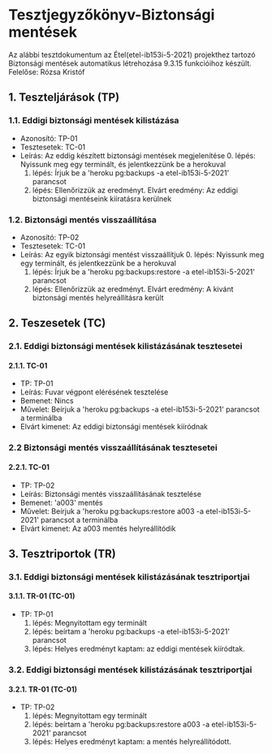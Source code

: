 # Tesztjegyzőkönyv-Biztonsági mentések

Az alábbi tesztdokumentum az Étel(etel-ib153i-5-2021) projekthez tartozó Biztonsági mentések automatikus létrehozása 9.3.15 funkcióihoz készült. Felelőse: Rózsa Kristóf 

## 1. Teszteljárások (TP)

### 1.1. Eddigi biztonsági mentések kilistázása
- Azonosító: TP-01
- Tesztesetek: TC-01
- Leírás: Az eddig készített biztonsági mentések megjelenítése
    0. lépés: Nyissunk meg egy terminált, és jelentkezzünk be a herokuval
    1. lépés: Írjuk be a 'heroku pg:backups -a etel-ib153i-5-2021' parancsot
    2. lépés: Ellenőrizzük az eredményt.
    Elvárt eredmény: Az eddigi biztonsági mentéseink kiíratásra kerülnek

### 1.2. Biztonsági mentés visszaállítása
- Azonosító: TP-02
- Tesztesetek: TC-01
- Leírás: Az egyik biztonsági mentést visszaállítjuk
    0. lépés: Nyissunk meg egy terminált, és jelentkezzünk be a herokuval
    1. lépés: Írjuk be a 'heroku pg:backups:restore <BACKUP> -a etel-ib153i-5-2021' parancsot
    2. lépés: Ellenőrizzük az eredményt.
    Elvárt eredmény: A kivánt biztonsági mentés helyreállításra került

## 2. Teszesetek (TC)

### 2.1. Eddigi biztonsági mentések kilistázásának tesztesetei

#### 2.1.1. TC-01
- TP: TP-01
- Leírás: Fuvar végpont elérésének tesztelése 
- Bemenet: Nincs
- Művelet: Beírjuk a 'heroku pg:backups -a etel-ib153i-5-2021' parancsot a terminálba
- Elvárt kimenet: Az eddigi biztonsági mentések kiíródnak

### 2.2 Biztonsági mentés visszaállításának tesztesetei

#### 2.2.1. TC-01
- TP: TP-02
- Leírás: Biztonsági mentés visszaállításának tesztelése 
- Bemenet: 'a003' mentés
- Művelet: Beírjuk a 'heroku pg:backups:restore a003 -a etel-ib153i-5-2021' parancsot a terminálba
- Elvárt kimenet: Az a003 mentés helyreállítódik


## 3. Tesztriportok (TR)

### 3.1. Eddigi biztonsági mentések kilistázásának tesztriportjai

#### 3.1.1. TR-01 (TC-01)
- TP: TP-01
    1. lépés: Megnyitottam egy terminált
    2. lépés: beírtam a 'heroku pg:backups -a etel-ib153i-5-2021' parancsot
    3. lépés: Helyes eredményt kaptam: az eddigi mentések kiíródtak.

### 3.2. Eddigi biztonsági mentések kilistázásának tesztriportjai

#### 3.2.1. TR-01 (TC-01)
- TP: TP-02
    1. lépés: Megnyitottam egy terminált
    2. lépés: beírtam a 'heroku pg:backups:restore a003 -a etel-ib153i-5-2021' parancsot
    3. lépés: Helyes eredményt kaptam: a mentés helyreállítódott.
